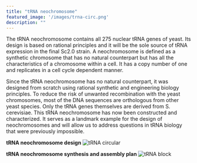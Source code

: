 ```yaml
---
title: "tRNA neochromosome"
featured_image: '/images/trna-circ.png'
description: ""
---
```


The tRNA neochromosome contains all 275 nuclear tRNA genes of yeast. Its design is based on rational principles and it will be the sole source of tRNA expression in the final Sc2.0 strain. A neochromosome is defined as a synthetic chromosome that has no natural counterpart but has all the characteristics of a chromosome within a cell. It has a copy number of one and replicates in a cell cycle dependent manner.

Since the tRNA neochromosome has no natural counterpart, it was designed from scratch using rational synthetic and engineering biology principles. To reduce the risk of unwanted recombination with the yeast chromosomes, most of the DNA sequences are orthologous from other yeast species. Only the tRNA genes themselves are derived from S. cerevisiae. This tRNA neochromosome has now been constructed and characterized. It serves as a landmark example for the design of neochromosomes and will allow us to address questions in tRNA biology that were previously impossible.

**tRNA neochromosome design**
![tRNA circular](/images/trna-circ.png)

**tRNA neochromosome synthesis and assembly plan**
![tRNA block](/images/trna-block.png)


